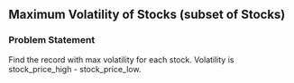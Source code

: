 ## Maximum Volatility of Stocks (subset of Stocks)

### Problem Statement
Find the record with max volatility for each stock. Volatility is  stock_price_high - stock_price_low.
